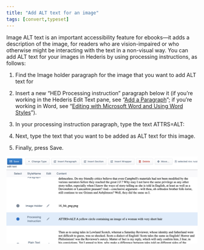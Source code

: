```yaml
---
title: "Add ALT text for an image"
tags: [convert,typeset]
---
```

 
<html><body><section data-type="appendix" class="hsecappendix" data-hederis-type="hsecappendix" id="image-alt-text" data-pi-attrs="id: image-alt-text; data-tags: convert,typeset;" role="doc-appendix" data-tags="convert,typeset" data-author-name=" " data-book-title=" " title="Add ALT text for an image"><p class="hblkp" data-hederis-type="hblkp" id="ps00IH6Qb">Image ALT text is an important accessibility feature for ebooks&#8212;it adds a description of the image, for readers who are vision-impaired or who otherwise might be interacting with the text in a non-visual way. You can add ALT text for your images in Hederis by using processing instructions, as follows:</p><ol class="hwprnumlist" data-hederis-type="hwprnumlist" id="pKglJj1kG"><li class="hblkoli" data-hederis-type="hblkoli" id="liICwoA2D3"><p class="hblkoli" data-hederis-type="hblklip" id="pxCm6qRWu">Find the Image holder paragraph for the image that you want to add ALT text for</p></li><li class="hblkoli" data-hederis-type="hblkoli" id="liEaVcLKc7"><p class="hblkoli" data-hederis-type="hblklip" id="pMNoWvV2u">Insert a new &#8220;HED Processing instruction&#8221; paragraph below it (if you&#8217;re working in the Hederis Edit Text pane, see &#8220;<a href="{% link _docs/add-a-paragraph.md %}" class="hspana" data-hederis-type="hspana" id="pFAOxHWek">Add a Paragraph</a>&#8221;; if you&#8217;re working in Word, see &#8220;<a href="{% link _docs/fine-tune-styles.md %}" class="hspana" data-hederis-type="hspana" id="pc6vYwVgZ">Editing with Microsoft Word and Using Word Styles</a>&#8221;).</p></li><li class="hblkoli" data-hederis-type="hblkoli" id="lidcQYFuah"><p class="hblkoli" data-hederis-type="hblklip" id="pkR0aCcoF">In your processing instruction paragraph, type the text ATTRS=ALT:</p></li><li class="hblkoli" data-hederis-type="hblkoli" id="liawAqEJmv"><p class="hblkoli" data-hederis-type="hblklip" id="pX7aQKVVO">Next, type the text that you want to be added as ALT text for this image.</p></li><li class="hblkoli" data-hederis-type="hblkoli" id="liwQ1h6UB2"><p class="hblkoli" data-hederis-type="hblklip" id="pnNPTpjZM">Finally, press Save.</p></li></ol><img data-hederis-type="hblkimg" class="hblkimg" id="pL8RgwAY0" src="/images/imagealt.png" data-img-src="/images/imagealt.png"/></section></body></html>
